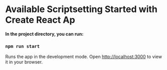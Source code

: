 # Available Scriptsetting Started with Create React Ap

**In the project directory, you can run:**

### `npm run start`

Runs the app in the development mode.
Open [http://localhost:3000](http://localhost:3000) to view it in your browser.
